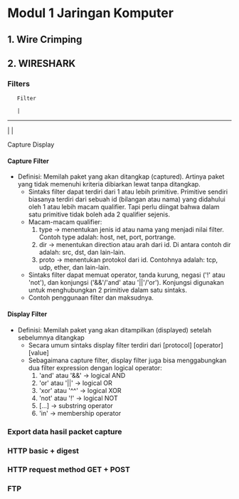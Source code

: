 # Modul 1 Jaringan Komputer

## 1. Wire Crimping

## 2. WIRESHARK

### Filters

	   Filter
       
       |
       
  -----------

  |		      |

Capture		Display

#### Capture Filter

- Definisi: Memilah paket yang akan ditangkap (captured). Artinya paket yang tidak memenuhi kriteria dibiarkan lewat tanpa ditangkap.
	- Sintaks filter dapat terdiri dari 1 atau lebih primitive. Primitive sendiri biasanya terdiri dari sebuah id (bilangan atau nama) yang didahului oleh 1 atau lebih macam qualifier. Tapi perlu diingat bahwa dalam satu primitive tidak boleh ada 2 qualifier sejenis.
	- Macam-macam qualifier:
		1. type		-> menentukan jenis id atau nama yang menjadi nilai filter. Contoh type adalah: host, net, port, portrange.
		2. dir		-> menentukan direction atau arah dari id. Di antara contoh dir adalah: src, dst, dan lain-lain.
		3. proto	-> menentukan protokol dari id. Contohnya adalah: tcp, udp, ether, dan lain-lain.
	- Sintaks filter dapat memuat operator, tanda kurung, negasi ('!' atau 'not'), dan konjungsi ('&&'/'and' atau '||'/'or'). Konjungsi digunakan untuk menghubungkan 2 primitive dalam satu sintaks.
	- Contoh penggunaan filter dan maksudnya.

#### Display Filter

- Definisi: Memilah paket yang akan ditampilkan (displayed) setelah sebelumnya ditangkap
	- Secara umum sintaks display filter terdiri dari [protocol] [operator] [value]
	- Sebagaimana capture filter, display filter juga bisa menggabungkan dua filter expression dengan logical operator:
		1. 'and' atau '&&'	-> logical AND
		2. 'or' atau '||'	-> logical OR
		3. 'xor' atau '^^'	-> logical XOR
		4. 'not' atau '!'	-> logical NOT
		5. [...]			-> substring operator
		6. 'in'				-> membership operator
	
### Export data hasil packet capture

### HTTP basic + digest

### HTTP request method GET + POST

### FTP
